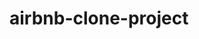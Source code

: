 # airbnb-clone-project
<!-- # The Airbnb Clone Project is a comprehensive, real-world application designed to simulate the development of a robust booking platform like Airbnb. It involves a deep dive into full-stack development, focusing on backend systems, database design, API development, and application security. 
# This project is tailored to enhance your expertise in modern software development practices. By completing these tasks, learners will:

# Master collaborative team workflows using GitHub.
Deepen their understanding of backend architecture and database design principles.
Implement advanced security measures for API development.
Gain proficiency in designing and managing CI/CD pipelines for efficient deployment.
Strengthen their ability to document and plan complex software projects effectively.
Develop an understanding of integrating technologies like Django, MySQL, and GraphQL in a unified ecosystem. -->

<!-- Team Roles
backend developer: Builds the server-side logic and infrastructure of a web application,implement the core of an app—its algorithms and business logic. Experienced back-end developers not only write code but also do the tasks of an architect—for example, devise an app architecture or design and implement the necessary integrations.
frontend developer: Front-end developers create the part of an application that users interact with, ensuring that an app offers an equally smooth experience to all—no matter the device, platform, or operational system.
Databas Administrator: Manages and maintains databases used by applications.
Project manager (PM): Makes sure a product or its part is delivered on time and within budget. Manages and motivates the software development team.
UI/UX designer: Transforms a product vision into user-friendly designs.Creates user journeys for the best user experience and highest conversion rates --> 

<!-- Technology Stack
Django: Handles routing (URLs), views, and templates, Manages databases with its built-in ORM. Includes built-in authentication, admin panel, and security features.
PostgreSQL: PostgreSQL is a powerful, open-source relational database used to store and manage data. It stores structured data (tables, rows). Supports advanced queries, indexing, and data types, ensures data integrity, reliability, and performance.
GraphQL: GraphQL is a query language for APIs and a runtime for executing those queries with your existing data. Allows clients to request exactly the data they need. It reduces over-fetching or under-fetching of data (unlike REST).Provides a single endpoint for querying complex, nested data -->

<!-- Database Design
Users:Represents people who use the platform (e.g., renters, property owners).
id: Unique identifier (primary key)
name: Full name of the user
email: Unique email address
password_hash: Encrypted password
role: Can be renter or owner
Relationships:
A user can list multiple properties
A user can make multiple bookings
A user can leave multiple reviews

Properties: Represents places listed for booking.
id: Unique identifier
title: Name of the property
description: Detailed description
location: Address or city
price_per_night: Cost to rent per night
owner_id: References the id of a user (owner)
Relationships:
A property belongs to one user
A property can have multiple bookings
A property can have multiple reviews

Bookings:Represents reservation information.
id: Unique identifier
user_id: The renter who made the booking
property_id: The property being booked
start_date: Booking start date
end_date: Booking end date
Relationships:
A booking belongs to one user
A booking belongs to one property

Reviews: Represents user feedback on properties.
id: Unique identifier
user_id: Reviewer (user)
property_id: Reviewed property
rating: Numeric score (e.g., 1-5)
comment: Text feedback
Relationships:
A review belongs to one user
A review belongs to one property

Payments:
id: Unique identifier
booking_id: The associated booking
amount: Total payment amount
status: Paid, pending, failed
payment_date: Timestamp of payment
Relationships:
A payment belongs to one booking

Feature Breakdown
1. API Documentation
OpenAPI Standard: The backend APIs are documented using the OpenAPI standard to ensure clarity and ease of integration.
Django REST Framework: Provides a comprehensive RESTful API for handling CRUD operations on user and property data.
GraphQL: Offers a flexible and efficient query mechanism for interacting with the backend.
2. User Authentication
Endpoints: /users/, /users/{user_id}/
Features: Register new users, authenticate, and manage user profiles.
3. Property Management
Endpoints: /properties/, /properties/{property_id}/
Features: Create, update, retrieve, and delete property listings.
4. Booking System
Endpoints: /bookings/, /bookings/{booking_id}/
Features: Make, update, and manage bookings, including check-in and check-out details.
5. Payment Processing
Endpoints: /payments/
Features: Handle payment transactions related to bookings.
6. Review System
Endpoints: /reviews/, /reviews/{review_id}/
Features: Post and manage reviews for properties.
7. Database Optimizations
Indexing: Implement indexes for fast retrieval of frequently accessed data.
Caching: Use caching strategies to reduce database load and improve performance.

API Security
Ensuring the security of our API is critical to protect user data, prevent abuse, and maintain trust. Below are the key security measures we will implement:

1. Authentication
We will use JWT (JSON Web Tokens) or OAuth 2.0 to verify the identity of users accessing the API.
Why it's important: Prevents unauthorized users from accessing protected endpoints and ensures only valid users can perform actions like booking properties or making payments.

2. Authorization
Role-based access control (RBAC) will be enforced to distinguish between different user roles (e.g., admin, owner, renter) and their permissions.
Why it's important: Ensures that users can only access and modify resources they own (e.g., an owner should not edit another owner's property).

3. Rate Limiting
Limits the number of requests a user/IP can make in a certain time period using tools like Django Ratelimit or API Gateway throttling.
Why it's important: Prevents abuse, brute-force attacks, and denial of service (DoS) attacks that could degrade service or compromise security.

4. Data Validation & Sanitization
All input from users will be validated and sanitized to prevent injection attacks (SQL, XSS).
Why it's important: Prevents malicious users from injecting harmful data or scripts into the system.

5. HTTPS Only
The API will only be accessible over HTTPS to ensure encrypted data transmission.
Why it's important: Protects sensitive information like login credentials and payment data from being intercepted.

6. Secure Payment Integration
Payments will be handled via a secure third-party processor (e.g., Stripe, PayPal) with tokenized transactions.
Why it's important: Ensures that financial transactions are protected and reduces our liability for storing sensitive payment information.

7. Logging and Monitoring
All API activity will be logged, and security monitoring will be in place to detect suspicious behavior.
Why it's important: Helps in identifying breaches, debugging issues, and auditing user activity.

CI/CD Pipeline
CI/CD (Continuous Integration and Continuous Deployment/Delivery) is a set of practices that automate the process of building, testing, and deploying code.
Continuous Integration ensures that code changes are automatically tested and merged frequently.
Continuous Deployment/Delivery automatically pushes changes to production or staging environments after passing tests.
Why CI/CD is Important
Faster Development: Automates repetitive tasks and speeds up the release cycle.
Higher Quality: Automated tests catch bugs early before they reach production.
Consistency: Ensures all environments (dev, staging, production) are predictable and consistent.
Security: Automates security scans and linting to enforce best practices.
Tools Used
We plan to use the following tools for our CI/CD pipeline:
GitHub Actions: For automating workflows such as testing, linting, and deployment.
Docker: To containerize the application and ensure consistent behavior across environments.
Docker Hub or GitHub Packages: For storing and managing Docker images.
Heroku / AWS / Render (optional): For automated deployment to staging or production environments.


